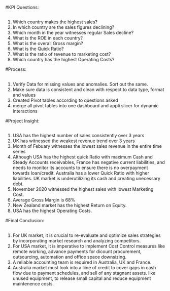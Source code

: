 #KPI Questions:
##
1) Which country makes the highest sales?
2) In which country are the sales figures declining?
3) Which month in the year witnesses regular Sales decline?
4) What is the ROE in each country?
5) What is the overall Gross margin?
6) What is the Quick Ratio?
7) What is the ratio of revenue to marketing cost?
8) Which country has the highest Operating Costs?

#Process:
##
1) Verify Data for missing values and anomalies. Sort out the same.
2) Make sure data is consistent and clean with respect to data type, format and values
3) Created Pivot tables according to questions asked
4) merge all pivot tables into one dashboard and appli slicer for dynamic interactions

#Project Insight:
##
1) USA has the highest number of sales consistently over 3 years
2) UK has witnessed the weakest revenue trend over 3 years
3) Month of Febuary witnesses the lowest sales revenue in the entire time series
4) Although USA has the highest quick Ratio with maximum Cash and Steady Accounts receivables, France has negative current liabilities, and needs to monitor its accounts to ensure there is no overpayment towards  loan/credit. Australia has a lower Quick Ratio with higher liabilities. UK market is underutilizing its cash and creating unecessary debt.
5) November 2020 witnessed the highest sales with lowest Marketing Cost.
6) Average Gross Margin is 68%
7) New Zealand market has the highest Return on Equity.
8) USA has the highest Operating Costs. 

#Final Conclusion:
##
 1) For UK market, it is crucial to re-evaluate and optimize sales strategies by incorporating market research and analyzing competitors.
 2)  For USA market, it is imperative to implement Cost Control measures like remote working, advance payments for dicount procurement, outsourcing, automation and office space downsizing.
 3)   A reliable accounting team is required in Australia, UK and France. 
 4)  Australia market must look into a liine of credit to cover gaps in cash flow due to payment schedules, and sell of any stagnant assets. like unused equipment, to release small capital and reduce equipment maintenence costs.
 
    
